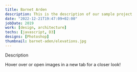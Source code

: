 ```yaml
---
title: Barnet Arden
description: This is the description of our sample project
date: "2022-12-21T19:47:09+02:00"
jobDate: 2019
work: [design, architecture]
techs: [javascript, D3]
designs: [Photoshop]
thumbnail: barnet-aden/elevations.jpg
---
```


Description

Hover over or open images in a new tab for a closer look!